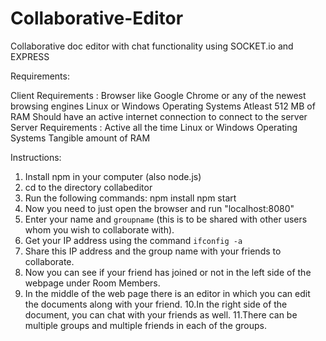 # Collaborative-Editor
Collaborative doc editor with chat functionality using SOCKET.io and EXPRESS 


Requirements:

Client Requirements :
	Browser like Google Chrome or any of the newest browsing engines
	Linux or Windows Operating Systems
	Atleast 512 MB of RAM
	Should have an active internet connection to connect to the server
Server Requirements :
	Active all the time
	Linux or Windows Operating Systems
	Tangible amount of RAM

Instructions:

1. Install npm in your computer (also node.js)
2. cd to the directory collabeditor
3. Run the following commands:
	npm install
	npm start
4. Now you need to just open the browser and run "localhost:8080"
5. Enter your name and `groupname` (this is to be shared with other users whom you wish to collaborate with).
6. Get your IP address using the command `ifconfig -a`
7. Share this IP address and the group name with your friends to collaborate.
8. Now you can see if your friend has joined or not in the left side of the webpage under Room Members.
9. In the middle of the web page there is an editor in which you can edit the documents along with your friend.
10.In the right side of the document, you can chat with your friends as well.
11.There can be multiple groups and multiple friends in each of the groups.


